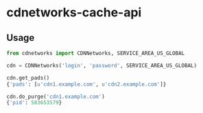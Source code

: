 # cdnetworks-cache-api

## Usage

```python
from cdnetworks import CDNNetworks, SERVICE_AREA_US_GLOBAL

cdn = CDNNetworks('login', 'password', SERVICE_AREA_US_GLOBAL)

cdn.get_pads()
{'pads': [u'cdn1.example.com', u'cdn2.example.com']}

cdn.do_purge('cdn1.example.com')
{'pid': 503653579}

```
